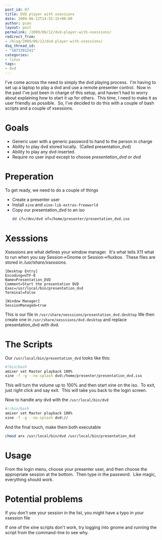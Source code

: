 ```yaml
---
post_id: 87
title: DVD player with xsessions
date: 2009-06-12T14:55:15+00:00
author: pcon
layout: post
permalink: /2009/06/12/dvd-player-with-xsessions/
redirect_from:
- /blog/2009/06/12/dvd-player-with-xsessions/
dsq_thread_id:
- "1873391241"
categories:
- linux
tags:
- dvd
---
```

I've come across the need to simply the dvd playing process.  I'm having to set up a laptop to play a dvd and use a remote presenter control.  Now in the past I've just been in charge of this setup, and haven't had to worry about explaining how to start it up for others.  This time, I need to make it as user friendly as possible.  So, I've decided to do this with a couple of bash scripts and a couple of xsessions.

# Goals

* Generic user with a generic password to hand to the person in charge
* Ability to play dvd stored locally.  (Called presentation_dvd)
* Ability to play any dvd inserted.
* Require no user input except to choose _presentation_dvd_ or _dvd_

# Preperation

To get ready, we need to do a couple of things
* Create a presenter user
* Install `xine` and `xine-lib-extras-freeworld`
* Copy our presentation_dvd to an iso
  ```bash
  dd if=/dev/dvd of=/home/presenter/presentation_dvd.iso
  ```

# Xesssions

Xsessions are what defines your window manager.  It's what tells X11 what to run when you say Session->Gnome or Session->fluxbox.  These files are stored in _/usr/share/xsessions_.

```
[Desktop Entry]
Encoding=UTF-8
Name=Presentation_DVD
Comment=Start the presentation DVD
Exec=/usr/local/bin/presentation_dvd
Terminal=False

[Window Manager]
SessionManaged=true
```

This is our file in `/usr/share/xesssions/presentation_dvd.desktop` We then create one in `/usr/share/xesssions/dvd.desktop` and replace presentation_dvd with dvd.

# The Scripts

Our `/usr/local/bin/presentation_dvd` looks like this:

```bash
#!bin/bash
amixer set Master playback 100%
xine -f -g --no-splash dvd:/home/presenter/presentation_dvd.iso
```

This will turn the volume up to 100% and then start xine on the iso.  To exit, just right click and say exit.  This will take you back to the login screen.

Now to handle any dvd with the `/usr/local/bin/dvd`

```bash
#!/bin/bash
amixer set Master playback 100%
xine -f -g --no-splash dvd://
```

And the final touch, make them both executable

```bash
chmod a+x /usr/local/bin/dvd /usr/local/bin/presentation_dvd
```

# Usage

From the login menu, choose your presenter user, and then choose the appropriate session at the bottom.  Then type in the password.  Like magic, everything should work.

# Potential problems

If you don't see your session in the list, you might have a typo in your xsession file

If one of the xine scripts don't work, try logging into gnome and running the script from the command-line to see why.